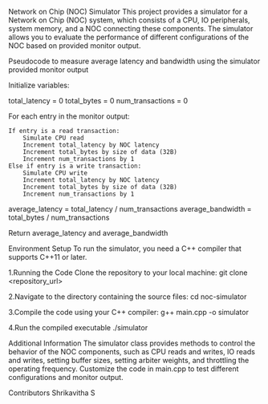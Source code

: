 Network on Chip (NOC) Simulator
This project provides a simulator for a Network on Chip (NOC) system, which consists of a CPU, IO peripherals, 
system memory, and a NOC connecting these components. The simulator allows you to evaluate the performance of 
different configurations of the NOC based on provided monitor output.

Pseudocode to measure average latency and bandwidth using the simulator provided monitor output

Initialize variables:

total_latency = 0
total_bytes = 0
num_transactions = 0

For each entry in the monitor output:

    If entry is a read transaction:
        Simulate CPU read
        Increment total_latency by NOC latency
        Increment total_bytes by size of data (32B)
        Increment num_transactions by 1
    Else if entry is a write transaction:
        Simulate CPU write
        Increment total_latency by NOC latency
        Increment total_bytes by size of data (32B)
        Increment num_transactions by 1
average_latency = total_latency / num_transactions
average_bandwidth = total_bytes / num_transactions

Return average_latency and average_bandwidth



Environment Setup
To run the simulator, you need a C++ compiler that supports C++11 or later.

1.Running the Code
Clone the repository to your local machine:
git clone <repository_url>

2.Navigate to the directory containing the source files:
cd noc-simulator

3.Compile the code using your C++ compiler:
g++ main.cpp -o simulator

4.Run the compiled executable
./simulator




Additional Information
The simulator class provides methods to control the behavior of the NOC components, such as CPU reads and writes, IO reads and writes, setting buffer sizes, setting arbiter weights, and throttling the operating frequency.
Customize the code in main.cpp to test different configurations and monitor output.


Contributors
Shrikavitha S

